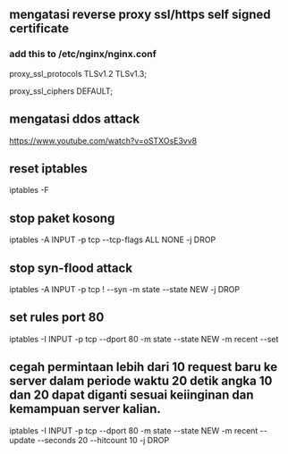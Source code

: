 ## mengatasi reverse proxy ssl/https self signed certificate
### add this to /etc/nginx/nginx.conf
proxy_ssl_protocols TLSv1.2 TLSv1.3;

proxy_ssl_ciphers DEFAULT;


## mengatasi ddos attack
https://www.youtube.com/watch?v=oSTXOsE3vv8

## reset iptables
iptables -F

## stop paket kosong
iptables -A INPUT -p tcp --tcp-flags ALL NONE -j DROP

## stop syn-flood attack
iptables -A INPUT -p tcp ! --syn -m state --state NEW -j DROP

## set rules port 80
iptables -I INPUT -p tcp --dport 80 -m state --state NEW -m recent --set

## cegah permintaan lebih dari 10 request baru ke server dalam periode waktu 20 detik angka 10 dan 20 dapat diganti sesuai keiinginan dan kemampuan server kalian.
iptables -I INPUT -p tcp --dport 80 -m state --state NEW -m recent --update --seconds 20 --hitcount 10 -j DROP
